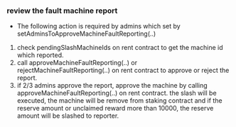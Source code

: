 ### review the fault machine report
 - The following action is required by admins which set by setAdminsToApproveMachineFaultReporting(..)
1. check pendingSlashMachineIds on rent contract to get the machine id which reported.
2. call approveMachineFaultReporting(..) or rejectMachineFaultReporting(..) on rent contract to approve or reject the report.
3. if 2/3 admins approve the report, approve the machine by calling approveMachineFaultReporting(..) on rent contract. the slash will be executed, the machine  will be remove from staking contract  and  if the reserve amount or unclaimed reward more than 10000, the reserve amount will be slashed to reporter. 